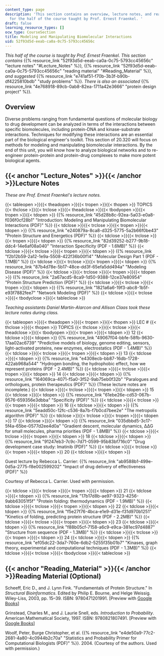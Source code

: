```yaml
---
content_type: page
description: 'This section contains an overview, lecture notes, and reading material
  for the half of the course taught by Prof. Ernest Fraenkel. '
draft: false
learning_resource_types: []
ocw_type: CourseSection
title: Modeling and Manipulating Biomolecular Interactions
uid: 52f93d5d-eeab-ca0a-0c75-5793cc45656c
---
```

*This half of the course is taught by Prof. Ernest Fraenkel. This section contains* {{% resource_link "52f93d5d-eeab-ca0a-0c75-5793cc45656c" "lecture notes" "#Lecture_Notes" %}}*,* {{% resource_link "52f93d5d-eeab-ca0a-0c75-5793cc45656c" "reading material" "#Reading_Material" %}}*, and suggested* {{% resource_link "e741af51-f70b-3b3f-b90b-df4225810bdb" "study problems" %}}*. There is also an associated* {{% resource_link "4e768918-89cb-0ab8-82ea-1711a42e3666" "protein design project" %}}*.*

## Overview

Diverse problems ranging from fundamental questions of molecular biology to drug development can be analyzed in terms of the interactions between specific biomolecules, including protein-DNA and kinase-substrate interactions. Techniques for modifying these interactions are an essential part of the biological engineer's toolkit. This section of 20.320 will focus on methods for modeling and manipulating biomolecular interactions. By the end of this unit, you will know how to analyze biological networks and to re-engineer protein-protein and protein-drug complexes to make more potent biological agents.

## {{< anchor "Lecture_Notes" >}}{{< /anchor >}}Lecture Notes

*These are Prof. Ernest Fraenkel's lecture notes.*

{{< tableopen >}}{{< theadopen >}}{{< tropen >}}{{< thopen >}}
TOPICS
{{< thclose >}}{{< trclose >}}{{< theadclose >}}{{< tbodyopen >}}{{< tropen >}}{{< tdopen >}}
{{% resource_link "45d28b8c-92ea-5a03-e0a8-f036f0cf28b1" "Introduction: Modeling and Manipulating Biomolecular Interactions (PDF)" %}}
{{< tdclose >}}{{< trclose >}}{{< tropen >}}{{< tdopen >}}
{{% resource_link "e240879a-8ca8-d325-5775-5a2b66f0be43" "Protein Structure and Energetics (PDF)" %}}
{{< tdclose >}}{{< trclose >}}{{< tropen >}}{{< tdopen >}}
{{% resource_link "82d39252-b277-9b18-ddc4-14e6af08a040" "Interaction Specificity (PDF - 1.6MB)" %}}
{{< tdclose >}}{{< trclose >}}{{< tropen >}}{{< tdopen >}}
{{% resource_link "f2b12b59-2a12-1e9a-5508-422f36b00f14" "Molecular Design Part 1 (PDF - 1.1MB)" %}}
{{< tdclose >}}{{< trclose >}}{{< tropen >}}{{< tdopen >}}
{{% resource_link "87b4d78e-5b17-48ce-dd3f-65efa5dd494a" "Modeling Disease (PDF)" %}}
{{< tdclose >}}{{< trclose >}}{{< tropen >}}{{< tdopen >}}
{{% resource_link "2a67acd5-8ca9-1d50-9388-12ce37e80954" "Protein Structure Prediction (PDF)" %}}
{{< tdclose >}}{{< trclose >}}{{< tropen >}}{{< tdopen >}}
{{% resource_link "1821a6a6-19f3-abc8-1b5f-e93f7882fee7" "Network Modeling (PDF)" %}}
{{< tdclose >}}{{< trclose >}}{{< tbodyclose >}}{{< tableclose >}}

*Teaching assistants Daniel Martin-Alarcon and Allison Claas took these lecture notes during class.*

{{< tableopen >}}{{< theadopen >}}{{< tropen >}}{{< thopen >}}
LEC #
{{< thclose >}}{{< thopen >}}
TOPICS
{{< thclose >}}{{< trclose >}}{{< theadclose >}}{{< tbodyopen >}}{{< tropen >}}{{< tdopen >}}
12
{{< tdclose >}}{{< tdopen >}}
{{% resource_link "49067f04-bbfe-58fb-9630-17aa02ac6739" "Predictive models of biology, genome editing, sensors, light-activated proteins, new enzymes, electrostatics (PDF - 1.4MB)" %}}
{{< tdclose >}}{{< trclose >}}{{< tropen >}}{{< tdopen >}}
13
{{< tdclose >}}{{< tdopen >}}
{{% resource_link "e4308ecb-bb87-16db-1728-422ab968a544" "Hydrogen bonding, the hydrophobic effect, how we represent proteins (PDF - 2.4MB)" %}}
{{< tdclose >}}{{< trclose >}}{{< tropen >}}{{< tdopen >}}
14
{{< tdclose >}}{{< tdopen >}}
{{% resource_link "164069ca-4071-f5a0-3f52-9ab75eb0f32b" "Paralogues and orthologues, protein therapeutics (PDF)" %}} (These lecture notes are incomplete.)
{{< tdclose >}}{{< trclose >}}{{< tropen >}}{{< tdopen >}}
15
{{< tdclose >}}{{< tdopen >}}
{{% resource_link "61ebe26e-cd53-067b-9576-659356e3dbba" "Specificity (PDF)" %}}
{{< tdclose >}}{{< trclose >}}{{< tropen >}}{{< tdopen >}}
16
{{< tdclose >}}{{< tdopen >}}
{{% resource_link "5eadd50c-12fc-c536-8a7b-f7b0cd7bee2e" "The metropolis algorithm (PDF)" %}}
{{< tdclose >}}{{< trclose >}}{{< tropen >}}{{< tdopen >}}
17
{{< tdclose >}}{{< tdopen >}}
{{% resource_link "035dbbd5-3c17-5f4a-65be-0577d2ee4d0a" "Gradient descent, molecular dynamics, ΔΔG for small molecules, pharma priorities (PDF - 1.8MB)" %}}
{{< tdclose >}}{{< trclose >}}{{< tropen >}}{{< tdopen >}}
18
{{< tdclose >}}{{< tdopen >}}
{{% resource_link "91247eb3-7c9c-7d71-0599-95b83bf716c0" "Drug development case study: Imatinib (PDF)" %}}
{{< tdclose >}}{{< trclose >}}{{< tropen >}}{{< tdopen >}}
20
{{< tdclose >}}{{< tdopen >}}

Guest lecture by Rebecca L. Carrier: {{% resource_link "ab9588b1-499e-0d5a-2775-f8e002599202" "Impact of drug delivery of effectiveness (PDF)" %}}

Courtesy of Rebecca L. Carrier. Used with permission.

{{< tdclose >}}{{< trclose >}}{{< tropen >}}{{< tdopen >}}
21
{{< tdclose >}}{{< tdopen >}}
{{% resource_link "17b17d8b-ae97-9323-4256-9abb63051f5f" "Protein folding: thermodynamics (PDF - 1.9MB)" %}}
{{< tdclose >}}{{< trclose >}}{{< tropen >}}{{< tdopen >}}
22
{{< tdclose >}}{{< tdopen >}}
{{% resource_link "f5e27f76-4bca-e1e9-d31e-f31d970b1251" "Kinetics of folding, predicting protein structure (PDF - 2.2MB)" %}}
{{< tdclose >}}{{< trclose >}}{{< tropen >}}{{< tdopen >}}
23
{{< tdclose >}}{{< tdopen >}}
{{% resource_link "f88b05cf-7158-a6c9-e9ca-381ec97d4887" "Structure from sequence (PDF - 1.3MB)" %}}
{{< tdclose >}}{{< trclose >}}{{< tropen >}}{{< tdopen >}}
24
{{< tdclose >}}{{< tdopen >}}
{{% resource_link "ef05dc22-3da7-760e-6db2-5255f35b01b7" "Kinases, graph theory, experimental and computational techniques (PDF - 1.3MB)" %}}
{{< tdclose >}}{{< trclose >}}{{< tbodyclose >}}{{< tableclose >}}

## {{< anchor "Reading_Material" >}}{{< /anchor >}}Reading Material (Optional)

Scheeff, Eric D., and J. Lynn Fink. "Fundamentals of Protein Structure." In *Structural Bioinformatics*. Edited by Philip E. Bourne, and Helge Weissig. Wiley-Liss, 2003, pp. 15–39. ISBN: 9780471201991. \[Preview with [Google Books](http://books.google.com/books?id=4H_ai7ivRIcC&pg=PA15#v=onepage)\]

Grinstead, Charles M., and J. Laurie Snell, eds. *Introduction to Probability*. American Mathematical Society, 1997. ISBN: 9780821807491. \[Preview with [Google Books](http://books.google.com/books?id=14oq4uWGCkwC&pg=PAfrontcover)\]

Woolf, Peter, Burge Christopher, et al. {{% resource_link "e4de50a9-77c2-2681-4a80-4c0944b2c70a" "Statistics and Probability Primer for Computational Biologists (PDF)" %}}. 2004. (Courtesy of the authors. Used with permission.)